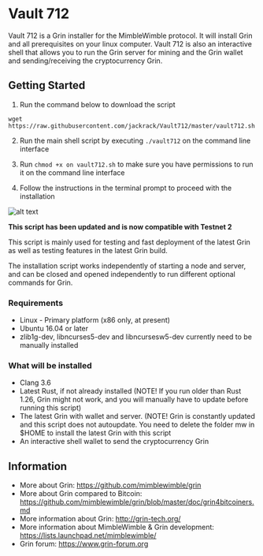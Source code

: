 # Vault 712

Vault 712 is a Grin installer for the MimbleWimble protocol. It will install Grin and all prerequisites on your linux computer. Vault 712 is also an interactive shell that allows you to run the Grin server for mining and the Grin wallet and sending/receiving the cryptocurrency Grin. 

## Getting Started

1) Run the command below to download the script

```
wget https://raw.githubusercontent.com/jackrack/Vault712/master/vault712.sh
```

2) Run the main shell script by executing ```./vault712``` on the command line interface 

3) Run ```chmod +x on vault712.sh``` to make sure you have permissions to run it on the command line interface

4) Follow the instructions in the terminal prompt to proceed with the installation

![alt text](https://user-images.githubusercontent.com/32465294/34165766-18ca3724-e4d5-11e7-9077-427a79e215d2.png)

**This script has been updated and is now compatible with Testnet 2**

This script is mainly used for testing and fast deployment of the latest Grin as well as testing features in the latest Grin build. 

The installation script works independently of starting a node and server, and can be closed and opened independently to run different optional commands for Grin. 

### Requirements

* Linux - Primary platform (x86 only, at present)
* Ubuntu 16.04 or later
* zlib1g-dev, libncurses5-dev and libncursesw5-dev currently need to be manually installed

### What will be installed

- Clang 3.6
- Latest Rust, if not already installed (NOTE! If you run older than Rust 1.26, Grin might not work, and you will manually have to update before running this script) 
- The latest Grin with wallet and server. (NOTE! Grin is constantly updated and this script does not autoupdate. You need to delete the folder mw in $HOME to install the latest Grin with this script
- An interactive shell wallet to send the cryptocurrency Grin

## Information

* More about Grin: https://github.com/mimblewimble/grin
* More about Grin compared to Bitcoin: https://github.com/mimblewimble/grin/blob/master/doc/grin4bitcoiners.md
* More information about Grin: http://grin-tech.org/
* More information about MimbleWimble & Grin development: https://lists.launchpad.net/mimblewimble/
* Grin forum: https://www.grin-forum.org
